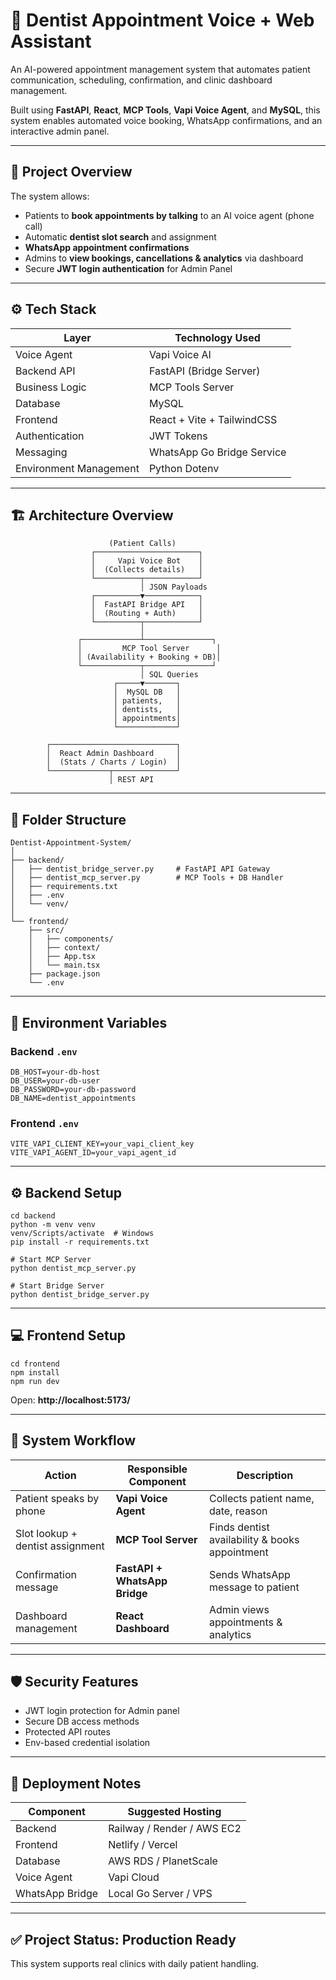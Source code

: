 
# 🦷 Dentist Appointment Voice + Web Assistant

An AI-powered appointment management system that automates patient communication, scheduling, confirmation, and clinic dashboard management.

Built using **FastAPI**, **React**, **MCP Tools**, **Vapi Voice Agent**, and **MySQL**, this system enables automated voice booking, WhatsApp confirmations, and an interactive admin panel.

---

## 🧠 Project Overview

The system allows:
- Patients to **book appointments by talking** to an AI voice agent (phone call)
- Automatic **dentist slot search** and assignment
- **WhatsApp appointment confirmations**
- Admins to **view bookings, cancellations & analytics** via dashboard
- Secure **JWT login authentication** for Admin Panel

---

## ⚙️ Tech Stack

| Layer | Technology Used |
|------|----------------|
| Voice Agent | Vapi Voice AI |
| Backend API | FastAPI (Bridge Server) |
| Business Logic | MCP Tools Server |
| Database | MySQL |
| Frontend | React + Vite + TailwindCSS |
| Authentication | JWT Tokens |
| Messaging | WhatsApp Go Bridge Service |
| Environment Management | Python Dotenv |

---

## 🏗️ Architecture Overview

```
                      (Patient Calls)
                  ┌───────────────────────┐
                  │     Vapi Voice Bot    │
                  │  (Collects details)   │
                  └──────────┬────────────┘
                             │ JSON Payloads
                  ┌──────────▼────────────┐
                  │  FastAPI Bridge API   │
                  │  (Routing + Auth)     │
                  └──────────┬────────────┘
                             │
               ┌─────────────┴───────────────┐
               │         MCP Tool Server      │
               │ (Availability + Booking + DB)│
               └─────────────┬───────────────┘
                             │ SQL Queries
                       ┌─────▼───────┐
                       │  MySQL DB   │
                       │ patients,   │
                       │ dentists,   │
                       │ appointments│
                       └─────────────┘

        ┌────────────────────────────┐
        │  React Admin Dashboard     │
        │  (Stats / Charts / Login)  │
        └─────────────┬──────────────┘
                      │ REST API
```

---

## 🧩 Folder Structure

```
Dentist-Appointment-System/
│
├── backend/
│   ├── dentist_bridge_server.py     # FastAPI API Gateway
│   ├── dentist_mcp_server.py        # MCP Tools + DB Handler
│   ├── requirements.txt
│   ├── .env
│   └── venv/
│
└── frontend/
    ├── src/
    │   ├── components/
    │   ├── context/
    │   ├── App.tsx
    │   └── main.tsx
    ├── package.json
    └── .env
```

---

## 🔑 Environment Variables

### Backend `.env`
```
DB_HOST=your-db-host
DB_USER=your-db-user
DB_PASSWORD=your-db-password
DB_NAME=dentist_appointments
```

### Frontend `.env`
```
VITE_VAPI_CLIENT_KEY=your_vapi_client_key
VITE_VAPI_AGENT_ID=your_vapi_agent_id
```

---

## ⚙️ Backend Setup

```
cd backend
python -m venv venv
venv/Scripts/activate  # Windows
pip install -r requirements.txt

# Start MCP Server
python dentist_mcp_server.py

# Start Bridge Server
python dentist_bridge_server.py
```

---

## 💻 Frontend Setup

```
cd frontend
npm install
npm run dev
```
Open: **http://localhost:5173/**

---

## 🧠 System Workflow

| Action | Responsible Component | Description |
|--------|------------------------|-------------|
| Patient speaks by phone | **Vapi Voice Agent** | Collects patient name, date, reason |
| Slot lookup + dentist assignment | **MCP Tool Server** | Finds dentist availability & books appointment |
| Confirmation message | **FastAPI + WhatsApp Bridge** | Sends WhatsApp message to patient |
| Dashboard management | **React Dashboard** | Admin views appointments & analytics |

---

## 🛡 Security Features

- JWT login protection for Admin panel
- Secure DB access methods
- Protected API routes
- Env-based credential isolation

---

## 🚀 Deployment Notes

| Component | Suggested Hosting |
|---------|------------------|
| Backend | Railway / Render / AWS EC2 |
| Frontend | Netlify / Vercel |
| Database | AWS RDS / PlanetScale |
| Voice Agent | Vapi Cloud |
| WhatsApp Bridge | Local Go Server / VPS |

---

## ✅ Project Status: Production Ready
This system supports real clinics with daily patient handling.

